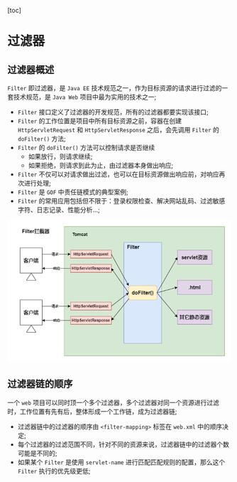 [toc]

# 过滤器


## 过滤器概述

`Filter` 即过滤器，是 `Java EE` 技术规范之一，作为目标资源的请求进行过滤的一套技术规范，是 `Java Web` 项目中最为实用的技术之一;

- `Filter` 接口定义了过滤器的开发规范，所有的过滤器都要实现该接口;
- `Filter` 的工作位置是项目中所有目标资源之前，容器在创建 `HttpServletRequest` 和 `HttpServletResponse` 之后，会先调用 `Filter` 的 `doFilter()` 方法;
- `Filter` 的 `doFilter()` 方法可以控制请求是否继续
  - 如果放行，则请求继续;
  - 如果拒绝，则请求到此为止，由过滤器本身做出响应;
- `Filter` 不仅可以对请求做出过滤，也可以在目标资源做出响应前，对响应再次进行处理;
- `Filter` 是 `GOF` 中责任链模式的典型案例;
- `Filter` 的常用应用包括但不限于：登录权限检查、解决网站乱码、过滤敏感字符、日志记录、性能分析...;

![Servlet拦截器原理](./imgs/servlet-filter.png)


## 过滤器链的顺序

一个 `web` 项目可以同时顶一个多个过滤器，多个过滤器对同一个资源进行过滤时，工作位置有先有后，整体形成一个工作链，成为过滤器链;

- 过滤器链中的过滤器的顺序由 `<filter-mapping>` 标签在 `web.xml` 中的顺序决定;
- 每个过滤器的过滤范围不同，针对不同的资源来说，过滤器链中的过滤器个数可能是不同的;
- 如果某个 `Filter` 是使用 `servlet-name` 进行匹配匹配规则的配置，那么这个 `Filter` 执行的优先级更低;


